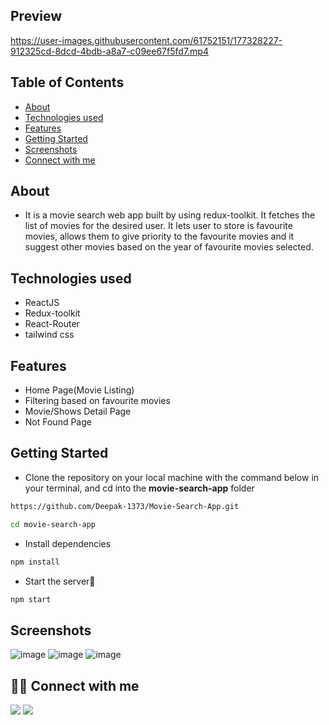 ## Preview

https://user-images.githubusercontent.com/61752151/177328227-912325cd-8dcd-4bdb-a8a7-c09ee67f5fd7.mp4

## Table of Contents

- [About](#about)
- [Technologies used](#technologies-used)
- [Features](#features)
- [Getting Started](#getting-started)
- [Screenshots](#screenshots)
- [Connect with me](#-connect-with-me)


## About
 - It is a movie search web app built by using redux-toolkit. It fetches the list of movies for the desired user. It lets user to store is favourite movies, allows them to give priority to the favourite movies and it suggest other movies based on the year of favourite movies selected.
   
## Technologies used
- ReactJS
- Redux-toolkit
- React-Router
- tailwind css

## Features
<ul>
  <li>Home Page(Movie Listing)</li>
  <li>Filtering based on favourite movies</li>
  <li>Movie/Shows Detail Page</li>
  <li>Not Found Page</li>
</ul>

## Getting Started

- Clone the repository on your local machine with the command below in your terminal, and cd into the **movie-search-app** folder

```sh
https://github.com/Deepak-1373/Movie-Search-App.git

cd movie-search-app
```

- Install dependencies

```sh
npm install
```

- Start the server🚀

```sh
npm start
```

## Screenshots

![image](https://user-images.githubusercontent.com/61752151/177327191-973f5b71-4f51-4494-bf45-b9602d73f3de.png)
![image](https://user-images.githubusercontent.com/61752151/177327261-910b56c8-4e02-4518-9902-a16e44b125bd.png)
![image](https://user-images.githubusercontent.com/61752151/177327395-20f566b9-b2b7-4402-8d88-4d44fce716ce.png)


## 👨‍💻 Connect with me 
<a href="https://twitter.com/dkamat001"><img src="https://img.shields.io/badge/Twitter-1DA1F2?style=for-the-badge&logo=twitter&logoColor=white"/></a>
<a href="https://linkedin.com/in/deepak-1373"><img src="https://img.shields.io/badge/LinkedIn-0077B5?style=for-the-badge&logo=linkedin&logoColor=white"/></a>

